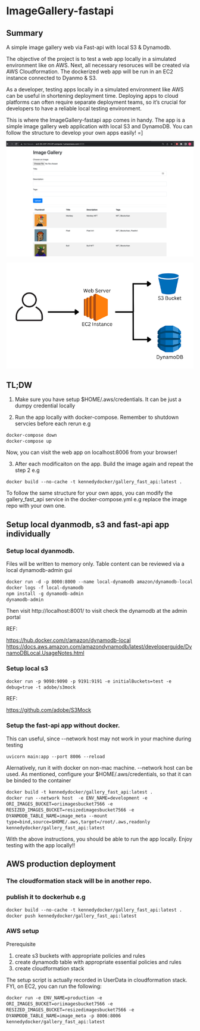 # ImageGallery-fastapi

## Summary
A simple image gallery web via Fast-api with local S3 & Dynamodb. 

The objective of the project is to test a web app locally in a simulated environment like on AWS. Next, all necessary resoruces will be created via AWS Cloudformation. The dockerized web app will be run in an EC2 instance connected to Dyanmo & S3. 

As a developer, testing apps locally in a simulated environment like AWS can be useful in shortening deployment time. Deploying apps to cloud platforms can often require separate deployment teams, so it’s crucial for developers to have a reliable local testing environment.

This is where the ImageGallery-fastapi app comes in handy. The app is a simple image gallery web application with local S3 and DynamoDB. You can follow the structure to develop your own apps easily! =]

![plot](./image/ui_ref.png)

![plot](./image/ArchitectureDiagram.png)

## TL;DW
1. Make sure you have setup $HOME/.aws/credentials. It can be just a dumpy credential locally

2. Run the app locally with docker-compose. Remember to shutdown servcies before each rerun e.g 
```
docker-compose down
docker-compose up
```
Now, you can visit the web app on localhost:8006 from your browser! 

3. After each modificaiton on the app. Build the image again and repeat the step 2 e.g
```
docker build --no-cache -t kennedydocker/gallery_fast_api:latest .
```

To follow the same structure for your own apps, you can modify the gallery_fast_api service in the docker-compose.yml e.g replace the image repo with your own one.

## Setup local dyanmodb, s3 and fast-api app individually 
### Setup local dyanmodb. 
Files will be written to memory only. Table content can be reviewed via a local dynamodb-admin gui
```
docker run -d -p 8000:8000 --name local-dynamodb amazon/dynamodb-local
docker logs -f local-dynamodb
npm install -g dynamodb-admin
dynamodb-admin
```
Then visit http://localhost:8001/ to visit check the dynamodb at the admin portal

REF:

https://hub.docker.com/r/amazon/dynamodb-local
https://docs.aws.amazon.com/amazondynamodb/latest/developerguide/DynamoDBLocal.UsageNotes.html

### Setup local s3
```
docker run -p 9090:9090 -p 9191:9191 -e initialBuckets=test -e debug=true -t adobe/s3mock
```
REF:

https://github.com/adobe/S3Mock

### Setup the fast-api app without docker. 
This can useful, since --network host may not work in your machine during testing
```
uvicorn main:app --port 8006 --reload 
```

Alernatively, run it with docker on non-mac machine.  --network host can be used. As mentioned, configure your $HOME/.aws/credentials, so that it can be binded to the container
```
docker build -t kennedydocker/gallery_fast_api:latest .
docker run --network host  -e ENV_NAME=development -e ORI_IMAGES_BUCKET=oriimagesbucket7566 -e RESIZED_IMAGES_BUCKET=resizedimagesbucket7566 -e DYANMODB_TABLE_NAME=image_meta --mount type=bind,source=$HOME/.aws,target=/root/.aws,readonly kennedydocker/gallery_fast_api:latest
```

With the above instructions, you should be able to run the app locally. Enjoy testing with the app locally!!

##  AWS production deployment
### The cloudformation stack will be in another repo.

### publish it to dockerhub e.g
```
docker build --no-cache -t kennedydocker/gallery_fast_api:latest .
docker push kennedydocker/gallery_fast_api:latest
```

### AWS setup
Prerequisite
1. create s3 buckets with appropriate policies and rules
2. create dynamodb table with appropriate essential policies and rules
3. create cloudformation stack

The setup script is actually recorded in UserData in cloudformation stack. FYI, on EC2, you can run the following:
```
docker run -e ENV_NAME=production -e ORI_IMAGES_BUCKET=oriimagesbucket7566 -e RESIZED_IMAGES_BUCKET=resizedimagesbucket7566 -e DYANMODB_TABLE_NAME=image_meta -p 8006:8006 kennedydocker/gallery_fast_api:latest
```

